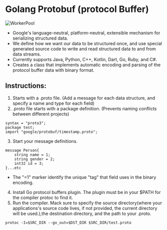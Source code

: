 # Golang Protobuf (protocol Buffer)
![WorkerPool](https://user-images.githubusercontent.com/71340325/186423274-41d6c626-12bc-473e-a848-3e39c8b79bd3.jpg)

*  Google's language-neutral, platform-neutral, extensible mechanism for serializing structured data.
*  We define how we want our data to be structured once, and use special generated source code to write and read structured data to and from data streams.
* Currently supports Java, Python, C++, Kotlin, Dart, Go, Ruby, and C#.
* Creates a class that implements automatic encoding and parsing of the protocol buffer data with binary format.

## Instructions:
1. Starts with a .proto file. (Add a message for each data structure, and specify a name and type for each field)
2. .proto file starts with a package definition. (Prevents naming conflicts between different projects)
```
syntax = "proto3";
package test;
import "google/protobuf/timestamp.proto";

```
3. Start your message definitions.
```
message Person{
    string name = 1;
    string gender = 2;
    int32 id = 3;
}...etc
```
* The "=1" marker identify the unique "tag" that field uses in the binary encoding.
4. Install Go protocol buffers plugin. The plugin must be in your $PATH for the compiler protoc to find it.
5. Run the compiler. Mack sure to specify the source directory(where your applications's source code lives, if not provided, the current directory will be used.),the destination directory, and the path to your .proto.
```
protoc -I=$SRC_DIR --go_out=$DST_DIR $SRC_DIR/test.proto
```
